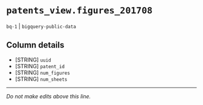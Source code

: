 # `patents_view.figures_201708`
`bq-1` | `bigquery-public-data`

## Column details
* [STRING]    `uuid`
* [STRING]    `patent_id`
* [STRING]    `num_figures`
* [STRING]    `num_sheets`

-------------------------------------------------------------------------------
*Do not make edits above this line.*
